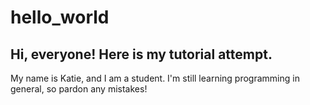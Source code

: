 # hello_world

## Hi, everyone! Here is my tutorial attempt.

My name is Katie, and I am a student. I'm still learning programming in general, so pardon any mistakes!
